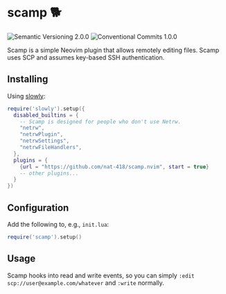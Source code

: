 # scamp 🐕
![Semantic Versioning 2.0.0]
![Conventional Commits 1.0.0]

Scamp is a simple Neovim plugin that allows remotely editing files.
Scamp uses SCP and assumes key-based SSH authentication.

## Installing

Using [slowly](https://github.com/nat-418/slowly.nvim):

```lua
require('slowly').setup({
  disabled_builtins = {
    -- Scamp is designed for people who don't use Netrw.
    "netrw",
    "netrwPlugin",
    "netrwSettings",
    "netrwFileHandlers",
  },
  plugins = {
    {url = "https://github.com/nat-418/scamp.nvim", start = true}
    -- other plugins...
  }
})
```

## Configuration

Add the following to, e.g., `init.lua`:
```lua
require('scamp').setup()
```

## Usage

Scamp hooks into read and write events, so you can simply
`:edit scp://user@example.com/whatever` and `:write` normally.

[Conventional Commits 1.0.0]: https://flat.badgen.net/badge/Conventional%20Commits/1.0.0/
[Semantic Versioning 2.0.0]:  https://flat.badgen.net/badge/Semantic%20Versioning/2.0.0/
